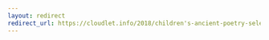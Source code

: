 ```yaml
---
layout: redirect
redirect_url: https://cloudlet.info/2018/children's-ancient-poetry-selection-volume-2
---
```

